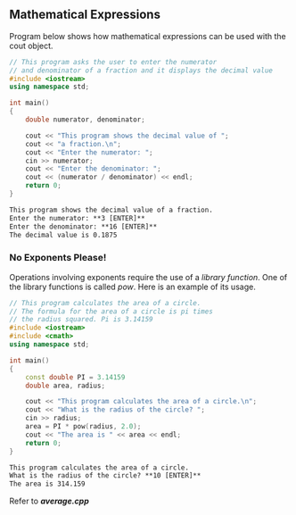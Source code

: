 ## Mathematical Expressions
Program below shows how mathematical expressions can be used with the cout object.
~~~cpp
// This program asks the user to enter the numerator
// and denominator of a fraction and it displays the decimal value
#include <iostream>
using namespace std;

int main()
{
    double numerator, denominator;

    cout << "This program shows the decimal value of ";
    cout << "a fraction.\n";
    cout << "Enter the numerator: ";
    cin >> numerator;
    cout << "Enter the denominator: ";
    cout << (numerator / denominator) << endl;
    return 0;
}
~~~
~~~md
This program shows the decimal value of a fraction.
Enter the numerator: **3 [ENTER]**
Enter the denominator: **16 [ENTER]**
The decimal value is 0.1875
~~~

### No Exponents Please!
Operations involving exponents require the use of a *library function*. One of the library functions is called *pow*. Here is an example of its usage.
~~~cpp
// This program calculates the area of a circle.
// The formula for the area of a circle is pi times
// the radius squared. Pi is 3.14159
#include <iostream>
#include <cmath> 
using namespace std;

int main()
{
    const double PI = 3.14159
    double area, radius;

    cout << "This program calculates the area of a circle.\n";
    cout << "What is the radius of the circle? ";
    cin >> radius;
    area = PI * pow(radius, 2.0);
    cout << "The area is " << area << endl;
    return 0;
}
~~~
~~~md
This program calculates the area of a circle.
What is the radius of the circle? **10 [ENTER]**
The area is 314.159
~~~
Refer to _**average.cpp**_
